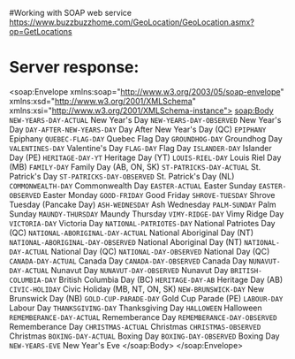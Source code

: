 #Working with SOAP web service 
https://www.buzzbuzzhome.com/GeoLocation/GeoLocation.asmx?op=GetLocations

# Server response:


<?xml version="1.0" encoding="UTF-8"?>
<soap:Envelope xmlns:soap="http://www.w3.org/2003/05/soap-envelope" xmlns:xsd="http://www.w3.org/2001/XMLSchema" xmlns:xsi="http://www.w3.org/2001/XMLSchema-instance">
   <soap:Body>
      <GetHolidaysAvailableResponse xmlns="http://www.holidaywebservice.com/HolidayService_v2/">
         <GetHolidaysAvailableResult>
            <HolidayCode>
               <Code>NEW-YEARS-DAY-ACTUAL</Code>
               <Description>New Year's Day</Description>
            </HolidayCode>
            <HolidayCode>
               <Code>NEW-YEARS-DAY-OBSERVED</Code>
               <Description>New Year's Day</Description>
            </HolidayCode>
            <HolidayCode>
               <Code>DAY-AFTER-NEW-YEARS-DAY</Code>
               <Description>Day After New Year's Day (QC)</Description>
            </HolidayCode>
            <HolidayCode>
               <Code>EPIPHANY</Code>
               <Description>Epiphany</Description>
            </HolidayCode>
            <HolidayCode>
               <Code>QUEBEC-FLAG-DAY</Code>
               <Description>Quebec Flag Day</Description>
            </HolidayCode>
            <HolidayCode>
               <Code>GROUNDHOG-DAY</Code>
               <Description>Groundhog Day</Description>
            </HolidayCode>
            <HolidayCode>
               <Code>VALENTINES-DAY</Code>
               <Description>Valentine's Day</Description>
            </HolidayCode>
            <HolidayCode>
               <Code>FLAG-DAY</Code>
               <Description>Flag Day</Description>
            </HolidayCode>
            <HolidayCode>
               <Code>ISLANDER-DAY</Code>
               <Description>Islander Day (PE)</Description>
            </HolidayCode>
            <HolidayCode>
               <Code>HERITAGE-DAY-YT</Code>
               <Description>Heritage Day (YT)</Description>
            </HolidayCode>
            <HolidayCode>
               <Code>LOUIS-RIEL-DAY</Code>
               <Description>Louis Riel Day (MB)</Description>
            </HolidayCode>
            <HolidayCode>
               <Code>FAMILY-DAY</Code>
               <Description>Family Day (AB, ON, SK)</Description>
            </HolidayCode>
            <HolidayCode>
               <Code>ST-PATRICKS-DAY-ACTUAL</Code>
               <Description>St. Patrick's Day</Description>
            </HolidayCode>
            <HolidayCode>
               <Code>ST-PATRICKS-DAY-OBSERVED</Code>
               <Description>St. Patrick's Day (NL)</Description>
            </HolidayCode>
            <HolidayCode>
               <Code>COMMONWEALTH-DAY</Code>
               <Description>Commonwealth Day</Description>
            </HolidayCode>
            <HolidayCode>
               <Code>EASTER-ACTUAL</Code>
               <Description>Easter Sunday</Description>
            </HolidayCode>
            <HolidayCode>
               <Code>EASTER-OBSERVED</Code>
               <Description>Easter Monday</Description>
            </HolidayCode>
            <HolidayCode>
               <Code>GOOD-FRIDAY</Code>
               <Description>Good Friday</Description>
            </HolidayCode>
            <HolidayCode>
               <Code>SHROVE-TUESDAY</Code>
               <Description>Shrove Tuesday (Pancake Day)</Description>
            </HolidayCode>
            <HolidayCode>
               <Code>ASH-WEDNESDAY</Code>
               <Description>Ash Wednesday</Description>
            </HolidayCode>
            <HolidayCode>
               <Code>PALM-SUNDAY</Code>
               <Description>Palm Sunday</Description>
            </HolidayCode>
            <HolidayCode>
               <Code>MAUNDY-THURSDAY</Code>
               <Description>Maundy Thursday</Description>
            </HolidayCode>
            <HolidayCode>
               <Code>VIMY-RIDGE-DAY</Code>
               <Description>Vimy Ridge Day</Description>
            </HolidayCode>
            <HolidayCode>
               <Code>VICTORIA-DAY</Code>
               <Description>Victoria Day</Description>
            </HolidayCode>
            <HolidayCode>
               <Code>NATIONAL-PATRIOTES-DAY</Code>
               <Description>National Patriotes Day (QC)</Description>
            </HolidayCode>
            <HolidayCode>
               <Code>NATIONAL-ABORIGINAL-DAY-ACTUAL</Code>
               <Description>National Aboriginal Day (NT)</Description>
            </HolidayCode>
            <HolidayCode>
               <Code>NATIONAL-ABORIGINAL-DAY-OBSERVED</Code>
               <Description>National Aboriginal Day (NT)</Description>
            </HolidayCode>
            <HolidayCode>
               <Code>NATIONAL-DAY-ACTUAL</Code>
               <Description>National Day (QC)</Description>
            </HolidayCode>
            <HolidayCode>
               <Code>NATIONAL-DAY-OBSERVED</Code>
               <Description>National Day (QC)</Description>
            </HolidayCode>
            <HolidayCode>
               <Code>CANADA-DAY-ACTUAL</Code>
               <Description>Canada Day</Description>
            </HolidayCode>
            <HolidayCode>
               <Code>CANADA-DAY-OBSERVED</Code>
               <Description>Canada Day</Description>
            </HolidayCode>
            <HolidayCode>
               <Code>NUNAVUT-DAY-ACTUAL</Code>
               <Description>Nunavut Day</Description>
            </HolidayCode>
            <HolidayCode>
               <Code>NUNAVUT-DAY-OBSERVED</Code>
               <Description>Nunavut Day</Description>
            </HolidayCode>
            <HolidayCode>
               <Code>BRITISH-COLUMBIA-DAY</Code>
               <Description>British Columbia Day (BC)</Description>
            </HolidayCode>
            <HolidayCode>
               <Code>HERITAGE-DAY-AB</Code>
               <Description>Heritage Day (AB)</Description>
            </HolidayCode>
            <HolidayCode>
               <Code>CIVIC-HOLIDAY</Code>
               <Description>Civic Holiday (MB, NT, ON, SK)</Description>
            </HolidayCode>
            <HolidayCode>
               <Code>NEW-BRUNSWICK-DAY</Code>
               <Description>New Brunswick Day (NB)</Description>
            </HolidayCode>
            <HolidayCode>
               <Code>GOLD-CUP-PARADE-DAY</Code>
               <Description>Gold Cup Parade (PE)</Description>
            </HolidayCode>
            <HolidayCode>
               <Code>LABOUR-DAY</Code>
               <Description>Labour Day</Description>
            </HolidayCode>
            <HolidayCode>
               <Code>THANKSGIVING-DAY</Code>
               <Description>Thanksgiving Day</Description>
            </HolidayCode>
            <HolidayCode>
               <Code>HALLOWEEN</Code>
               <Description>Halloween</Description>
            </HolidayCode>
            <HolidayCode>
               <Code>REMEMBERANCE-DAY-ACTUAL</Code>
               <Description>Rememberance Day</Description>
            </HolidayCode>
            <HolidayCode>
               <Code>REMEMBERANCE-DAY-OBSERVED</Code>
               <Description>Rememberance Day</Description>
            </HolidayCode>
            <HolidayCode>
               <Code>CHRISTMAS-ACTUAL</Code>
               <Description>Christmas</Description>
            </HolidayCode>
            <HolidayCode>
               <Code>CHRISTMAS-OBSERVED</Code>
               <Description>Christmas</Description>
            </HolidayCode>
            <HolidayCode>
               <Code>BOXING-DAY-ACTUAL</Code>
               <Description>Boxing Day</Description>
            </HolidayCode>
            <HolidayCode>
               <Code>BOXING-DAY-OBSERVED</Code>
               <Description>Boxing Day</Description>
            </HolidayCode>
            <HolidayCode>
               <Code>NEW-YEARS-EVE</Code>
               <Description>New Year's Eve</Description>
            </HolidayCode>
         </GetHolidaysAvailableResult>
      </GetHolidaysAvailableResponse>
   </soap:Body>
</soap:Envelope>

